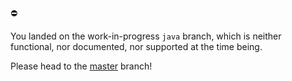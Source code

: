 :no_entry: 

You landed on the work-in-progress `java` branch, which is neither functional, nor documented, nor supported at the time being.

Please head to the [master](https://github.com/pdinklag/MinecraftStats) branch!
